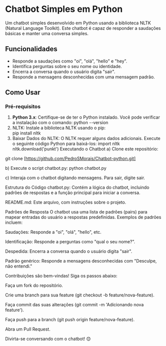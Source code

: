 # Chatbot Simples em Python

Um chatbot simples desenvolvido em Python usando a biblioteca NLTK (Natural Language Toolkit). Este chatbot é capaz de responder a saudações básicas e manter uma conversa simples.

## Funcionalidades

- Responde a saudações como "oi", "olá", "hello" e "hey".
- Identifica perguntas sobre o seu nome ou identidade.
- Encerra a conversa quando o usuário digita "sair".
- Responde a mensagens desconhecidas com uma mensagem padrão.

## Como Usar

### Pré-requisitos

1. **Python 3.x**: Certifique-se de ter o Python instalado. Você pode verificar a instalação com o comando:
           python --version
2. NLTK: Instale a biblioteca NLTK usando o pip:  
           pip install nltk
3. Baixar Dados do NLTK: O NLTK requer alguns dados adicionais. Execute o seguinte código Python para baixá-los:
           import nltk
           nltk.download('punkt')
Executando o Chatbot
a) Clone este repositório: 

git clone [https://github.com/PedroSMorais/Chatbot-python.git]

b) Execute o script chatbot.py:
            python chatbot.py

c) Interaja com o chatbot digitando mensagens. Para sair, digite sair.

Estrutura do Código
chatbot.py: Contém a lógica do chatbot, incluindo padrões de respostas e a função principal para iniciar a conversa.

README.md: Este arquivo, com instruções sobre o projeto.

Padrões de Resposta
O chatbot usa uma lista de padrões (pairs) para mapear entradas do usuário a respostas predefinidas. Exemplos de padrões incluem:

Saudações: Responde a "oi", "olá", "hello", etc.

Identificação: Responde a perguntas como "qual o seu nome?".

Despedida: Encerra a conversa quando o usuário digita "sair".

Padrão genérico: Responde a mensagens desconhecidas com "Desculpe, não entendi."


Contribuições são bem-vindas! Siga os passos abaixo:

Faça um fork do repositório.

Crie uma branch para sua feature (git checkout -b feature/nova-feature).

Faça commit das suas alterações (git commit -m 'Adicionando nova feature').

Faça push para a branch (git push origin feature/nova-feature).

Abra um Pull Request.

Divirta-se conversando com o chatbot! 😊
